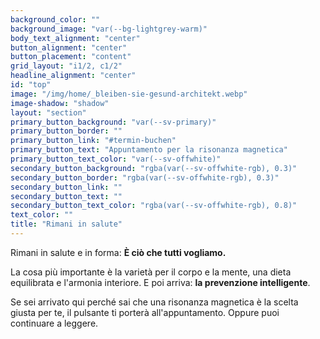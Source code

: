 ```yaml
---
background_color: ""
background_image: "var(--bg-lightgrey-warm)"
body_text_alignment: "center"
button_alignment: "center"
button_placement: "content"
grid_layout: "i1/2, c1/2"
headline_alignment: "center"
id: "top"
image: "/img/home/_bleiben-sie-gesund-architekt.webp"
image-shadow: "shadow"
layout: "section"
primary_button_background: "var(--sv-primary)"
primary_button_border: ""
primary_button_link: "#termin-buchen"
primary_button_text: "Appuntamento per la risonanza magnetica"
primary_button_text_color: "var(--sv-offwhite)"
secondary_button_background: "rgba(var(--sv-offwhite-rgb), 0.3)"
secondary_button_border: "rgba(var(--sv-offwhite-rgb), 0.3)"
secondary_button_link: ""
secondary_button_text: ""
secondary_button_text_color: "rgba(var(--sv-offwhite-rgb), 0.8)"
text_color: ""
title: "Rimani in salute"
---
```


Rimani in salute e in forma: **È ciò che tutti vogliamo.**

La cosa più importante è la varietà per il corpo e la mente, una dieta equilibrata e l'armonia interiore. E poi arriva: **la prevenzione intelligente**.

Se sei arrivato qui perché sai che una risonanza magnetica è la scelta giusta per te, il pulsante ti porterà all'appuntamento. Oppure puoi continuare a leggere.
